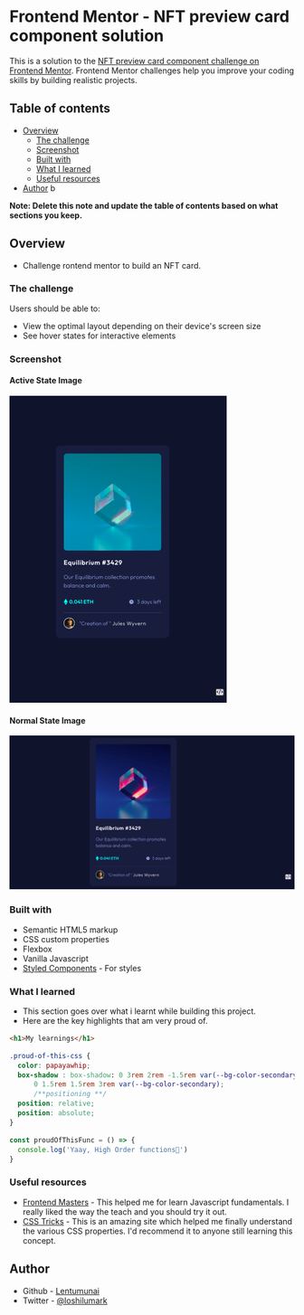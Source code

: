 # Frontend Mentor - NFT preview card component solution

This is a solution to the [NFT preview card component challenge on Frontend Mentor](https://www.frontendmentor.io/challenges/nft-preview-card-component-SbdUL_w0U). Frontend Mentor challenges help you improve your coding skills by building realistic projects. 

## Table of contents

- [Overview](#overview)
  - [The challenge](#the-challenge)
  - [Screenshot](#screenshot)
  - [Built with](#built-with)
  - [What I learned](#what-i-learned)
  - [Useful resources](#useful-resources)
- [Author](#author) b

**Note: Delete this note and update the table of contents based on what sections you keep.**

## Overview
- Challenge rontend mentor to build an NFT card.
### The challenge

Users should be able to:

- View the optimal layout depending on their device's screen size
- See hover states for interactive elements

### Screenshot
#### Active State Image
![active state image](./images/active.png)
#### Normal State Image
![normal state image](./images/desktop.png)



### Built with

- Semantic HTML5 markup
- CSS custom properties
- Flexbox
- Vanilla Javascript
- [Styled Components](https://fontawesome.com/) - For styles


### What I learned

- This section goes over what i learnt while building this project.
- Here are the key highlights that am very proud of.

```html
<h1>My learnings</h1>
```
```css
.proud-of-this-css {
  color: papayawhip;
  box-shadow : box-shadow: 0 3rem 2rem -1.5rem var(--bg-color-secondary),
      0 1.5rem 1.5rem 3rem var(--bg-color-secondary);
      /**positioning **/
  position: relative;
  position: absolute;
}
```
```js
const proudOfThisFunc = () => {
  console.log('Yaay, High Order functions🎉')
}
```

### Useful resources

- [Frontend Masters](https://frontendmasters.com/) - This helped me for learn Javascript fundamentals. I really liked the way the teach and you should try it out.
- [CSS Tricks](https://css-tricks.com/) - This is an amazing site which helped me finally understand the various CSS properties. I'd recommend it to anyone still learning this concept.

## Author

- Github - [Lentumunai](https://www.github.com/geez-god)
- Twitter - [@loshilumark](https://www.twitter.com/loshilumark)

